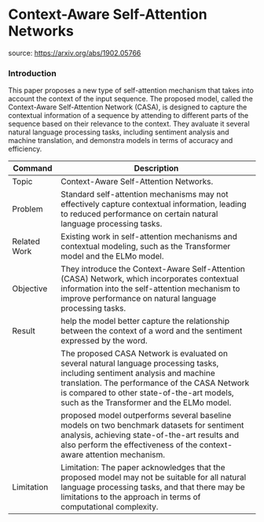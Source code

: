 # Context-Aware Self-Attention Networks

source: https://arxiv.org/abs/1902.05766

### Introduction
This paper proposes a new type of self-attention mechanism that takes into account the context of the input sequence. The proposed model, called the Context-Aware Self-Attention Network (CASA), is designed to capture the contextual information of a sequence by attending to different parts of the sequence based on their relevance to the context. They avaluate it several natural language processing tasks, including sentiment analysis and machine translation, and demonstra models in terms of accuracy and efficiency.


| Command | Description |
| --- | --- |
|Topic| Context-Aware Self-Attention Networks. |
|Problem| Standard self-attention mechanisms may not effectively capture contextual information, leading to reduced performance on certain natural language processing tasks.   |
|Related Work| Existing work in self-attention mechanisms and contextual modeling, such as the Transformer model and the ELMo model.|
|Objective| They introduce the Context-Aware Self-Attention (CASA) Network, which incorporates contextual information into the self-attention mechanism to improve performance on natural language processing tasks.|
|Result|help the model better capture the relationship between the context of a word and the sentiment expressed by the word.|
| |The proposed CASA Network is evaluated on several natural language processing tasks, including sentiment analysis and machine translation. The performance of the CASA Network is compared to other state-of-the-art models, such as the Transformer and the ELMo model.|
| |proposed model outperforms several baseline models on two benchmark datasets for sentiment analysis, achieving state-of-the-art results and also perform the effectiveness of the context-aware attention mechanism.|
|Limitation| Limitation: The paper acknowledges that the proposed model may not be suitable for all natural language processing tasks, and that there may be limitations to the approach in terms of computational complexity.|
